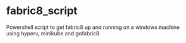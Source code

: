 # fabric8_script

Powershell script to get fabric8 up and running on a windows machine using hyperv, minikube and gofabric8
